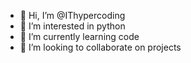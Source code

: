 - 👋 Hi, I’m @IThypercoding
- 👀 I’m interested in python
- 🌱 I’m currently learning code
- 💞️ I’m looking to collaborate on projects

<!---
IThypercoding/IThypercoding is a ✨ special ✨ repository because its `README.md` (this file) appears on your GitHub profile.
You can click the Preview link to take a look at your changes.
--->
